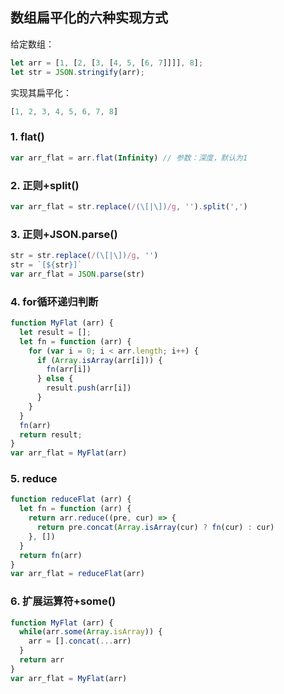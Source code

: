## 数组扁平化的六种实现方式

给定数组：

```javascript
let arr = [1, [2, [3, [4, 5, [6, 7]]]], 8];
let str = JSON.stringify(arr);
```

实现其扁平化：

```javascript
[1, 2, 3, 4, 5, 6, 7, 8]
```



### 1. flat()

```javascript
var arr_flat = arr.flat(Infinity) // 参数：深度，默认为1
```



### 2. 正则+split()

```javascript
var arr_flat = str.replace(/(\[|\])/g, '').split(',')
```



### 3. 正则+JSON.parse()

```javascript
str = str.replace(/(\[|\])/g, '')
str = `[${str}]`
var arr_flat = JSON.parse(str)
```



### 4. for循环递归判断

```javascript
function MyFlat (arr) {
  let result = [];
  let fn = function (arr) {
    for (var i = 0; i < arr.length; i++) {
      if (Array.isArray(arr[i])) {
        fn(arr[i])
      } else {
        result.push(arr[i])
      }
    }
  }
  fn(arr)
  return result;
}
var arr_flat = MyFlat(arr)
```



### 5. reduce

```javascript
function reduceFlat (arr) {
  let fn = function (arr) {
    return arr.reduce((pre, cur) => {
      return pre.concat(Array.isArray(cur) ? fn(cur) : cur)
    }, [])
  }
  return fn(arr)
}
var arr_flat = reduceFlat(arr)
```



### 6. 扩展运算符+some()

```javascript
function MyFlat (arr) {
  while(arr.some(Array.isArray)) {
    arr = [].concat(...arr)
  }
  return arr
}
var arr_flat = MyFlat(arr)
```

